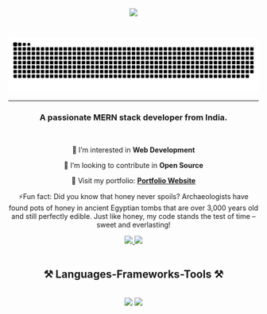 <h1 align="center">
    <img src="https://readme-typing-svg.herokuapp.com/?font=Righteous&size=35&center=true&vCenter=true&width=500&height=70&duration=4000&lines=Hi+There!+👋;+I'm+Aryan+Pahuja!;" />
</h1>
<div align="center">
  <br>
  <img alt="snake eating my contributions" src="https://raw.githubusercontent.com/salesp07/salesp07/output/github-contribution-grid-snake.svg" />
  <br/>
</div>

<hr/>

<h3 align="center">A passionate MERN stack developer from India.</h3>

<br/>

<div align="center">
 
👀 I’m interested in **Web Development**

🌱 I’m looking to contribute in **Open Source**

💬 Visit my portfolio: **[Portfolio Website](aryan-pahuja.vercel.app)**

⚡Fun fact: Did you know that honey never spoils? Archaeologists have found pots of honey in ancient Egyptian tombs that are over 3,000 years old and still perfectly edible. Just like honey, my code stands the test of time – sweet and everlasting!

 </div>
 
<div align="center"> 
  <a href="mailto:aryanpahuja1421@gmail.com">
    <img src="https://img.shields.io/badge/Gmail-333333?style=for-the-badge&logo=gmail&logoColor=red" />
  </a>
  <a href="https://linkedin.com/in/aryanpahuja21" target="_blank">
    <img src="https://img.shields.io/badge/LinkedIn-0077B5?style=for-the-badge&logo=linkedin&logoColor=white" target="_blank" />
  </a>
</div>

 <br/>
 
<h2 align="center">⚒️ Languages-Frameworks-Tools ⚒️</h2>
<br/>
<div align="center">
    <img src="https://skillicons.dev/icons?i=html,css,tailwind,bootstrap,js,ts,react,nextjs,nodejs,express,mongodb" />
    <img src="https://skillicons.dev/icons?i=npm,flutter,firebase,mysql,cpp,c,py,java,git,github,postman" /><br>
</div>

<br/>
